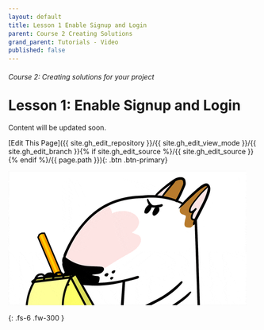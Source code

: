 ```yaml
---
layout: default
title: Lesson 1 Enable Signup and Login
parent: Course 2 Creating Solutions
grand_parent: Tutorials - Video
published: false
---
```

<h6>Course 2: Creating solutions for your project</h6>
<h1 style="margin-top:0">Lesson 1: Enable Signup and Login</h1>


Content will be updated soon.

[Edit This Page]({{ site.gh_edit_repository }}/{{ site.gh_edit_view_mode }}/{{ site.gh_edit_branch }}{% if site.gh_edit_source %}/{{ site.gh_edit_source }}{% endif %}/{{ page.path }}){: .btn .btn-primary}


![Be the First](/assets/images/blank-page.gif)


{: .fs-6 .fw-300 }